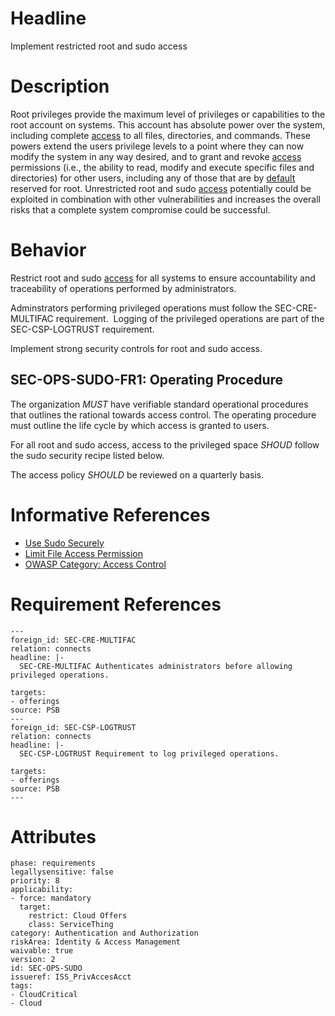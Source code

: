 # Headline

Implement restricted root and sudo access

# Description

Root privileges provide the maximum level of privileges or capabilities to the root account on systems. This account has absolute power over the system, including complete [access](#DEF_Access) to all files, directories, and commands. These powers extend the users privilege levels to a point where they can now modify the system in any way desired, and to grant and revoke [access](#DEF_Access) permissions (i.e., the ability to read, modify and execute specific files and directories) for other users, including any of those that are by  [default](#DEF_Default) reserved for root. Unrestricted root and sudo [access](#DEF_Access) potentially could be exploited in combination with other vulnerabilities and increases the overall risks that a complete system compromise could be successful.

# Behavior

Restrict root and sudo [access](#DEF_Access) for all systems to ensure accountability and traceability of operations performed by
administrators.

Adminstrators performing privileged operations must follow the SEC-CRE-MULTIFAC requirement.  Logging of the privileged operations are part of the SEC-CSP-LOGTRUST requirement.

Implement strong security controls for root and sudo access.

## SEC-OPS-SUDO-FR1:  Operating Procedure

The organization _MUST_ have verifiable standard operational procedures that outlines the rational towards access control. The
operating procedure must outline the life cycle by which access is granted to users.

For all root and sudo access, access to the privileged space _SHOUD_ follow the sudo security recipe listed below.

The access policy _SHOULD_ be reviewed on a quarterly basis.

# Informative References

* [Use Sudo Securely](https://cisco.sharepoint.com/Sites/CiscoProductSecurityCookbook/SitePages/Use%20Sudo%20Securely.aspx)
* [Limit File Access Permission](https://cisco.sharepoint.com/Sites/CiscoProductSecurityCookbook/SitePages/Limit%20File%20Access%20Permission.aspx)
* [OWASP Category: Access Control](https://www.owasp.org/index.php/Category:Access_Control)


# Requirement References

    ---
    foreign_id: SEC-CRE-MULTIFAC
    relation: connects
    headline: |-
      SEC-CRE-MULTIFAC Authenticates administrators before allowing privileged operations.
    
    targets:
    - offerings
    source: PSB
    ---
    foreign_id: SEC-CSP-LOGTRUST
    relation: connects
    headline: |-
      SEC-CSP-LOGTRUST Requirement to log privileged operations.
    
    targets:
    - offerings
    source: PSB
    ---

# Attributes

    phase: requirements
    legallysensitive: false
    priority: 8
    applicability:
    - force: mandatory
      target:
        restrict: Cloud Offers
        class: ServiceThing
    category: Authentication and Authorization
    riskArea: Identity & Access Management
    waivable: true
    version: 2
    id: SEC-OPS-SUDO
    issueref: ISS_PrivAccesAcct
    tags:
    - CloudCritical
    - Cloud

